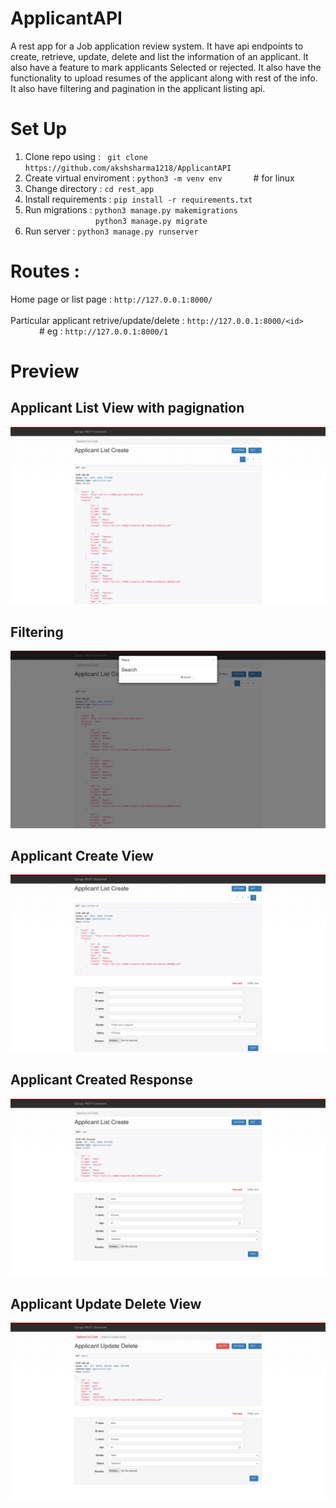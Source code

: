 # ApplicantAPI
A rest app for a Job application review system. 
It have api endpoints to create, retrieve, update, delete and list the information of an applicant.
It also have a feature to mark applicants Selected or rejected.
It also have the functionality to upload resumes of the applicant along with rest of the info.
It also have filtering and pagination in the applicant listing api.


# Set Up
1. Clone repo using : ` git clone https://github.com/akshsharma1218/ApplicantAPI`
2. Create virtual enviroment : `python3 -m venv env`   &emsp;&emsp;&emsp; # for linux
3. Change directory : `cd rest_app`
4. Install requirements : `pip install -r requirements.txt`
5. Run migrations : `python3 manage.py makemigrations`</br>
&emsp;&emsp;&emsp;&emsp;&emsp;&emsp;&emsp;&emsp;`python3 manage.py migrate`
6. Run server : `python3 manage.py runserver`

# Routes :

Home page or list page : `http://127.0.0.1:8000/` </br></br>
Particular applicant retrive/update/delete : `http://127.0.0.1:8000/<id>`  &emsp;&emsp;&emsp; # eg : `http://127.0.0.1:8000/1`

# Preview
## Applicant List View with pagignation
![Applicant List View witg pagignation](rest_app/preview/list.png)
## Filtering
![Filtering](rest_app/preview/Filtering.png)
## Applicant Create View
![Applicant Create View](rest_app/preview/Create.png)
## Applicant Created Response
![Applicant Created Response](rest_app/preview/created.png)
## Applicant Update Delete View
![Applicant Update Delete View](rest_app/preview/update-delete.png)

